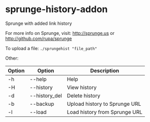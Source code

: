 # sprunge-history-addon
Sprunge with added link history

For more info on Sprunge, visit: http://sprunge.us or http://github.com/rupa/sprunge

To upload a file: <code>./sprungehist "file_path" </code>

Other:

| Option  | Option | Description |
| ------------- | ------------- | ------------- |
| -h  | --help  | Help |
| -H  | --history  | View history |
| -d  | --history_del  | Delete history |
| -b  | --backup  | Upload history to Sprunge URL |
| -l  | --load  | Load history from Sprunge URL |
